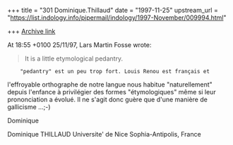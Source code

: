 +++
title = "301 Dominique.Thillaud"
date = "1997-11-25"
upstream_url = "https://list.indology.info/pipermail/indology/1997-November/009994.html"

+++
[Archive link](https://list.indology.info/pipermail/indology/1997-November/009994.html)

At 18:55 +0100 25/11/97, Lars Martin Fosse wrote:

>It is a little etymological pedantry.

        "pedantry" est un peu trop fort. Louis Renou est français et
l'effroyable orthographe de notre langue nous habitue "naturellement"
depuis l'enfance à privilégier des formes "étymologiques" même si leur
prononciation a évolué. Il ne s'agit donc guère que d'une manière de
gallicisme ...;-)

Dominique

Dominique THILLAUD
Universite' de Nice Sophia-Antipolis, France



